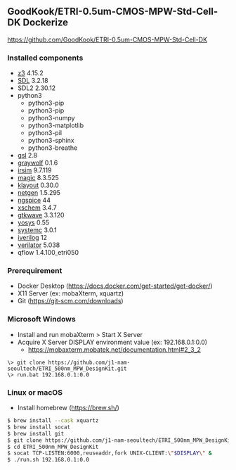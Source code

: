 ## GoodKook/ETRI-0.5um-CMOS-MPW-Std-Cell-DK Dockerize

https://github.com/GoodKook/ETRI-0.5um-CMOS-MPW-Std-Cell-DK

### Installed components

* [z3](https://github.com/Z3Prover/z3) 4.15.2
* [SDL](https://github.com/libsdl-org/SDL) 3.2.18
* SDL2 2.30.12
* python3
  * python3-pip
  * python3-pip
  * python3-numpy
  * python3-matplotlib
  * python3-pil
  * python3-sphinx
  * python3-breathe
* [gsl](https://www.gnu.org/software/gsl/) 2.8
* [graywolf](https://github.com/rubund/graywolf) 0.1.6
* [irsim](https://github.com/RTimothyEdwards/irsim) 9.7.119
* [magic](https://github.com/RTimothyEdwards/magic) 8.3.525
* [klayout](https://www.klayout.org) 0.30.0
* [netgen](https://github.com/RTimothyEdwards/netgen) 1.5.295
* [ngspice](https://sourceforge.net/projects/ngspice) 44
* [xschem](https://github.com/StefanSchippers/xschem) 3.4.7
* [gtkwave](https://sourceforge.net/projects/gtkwave) 3.3.120
* [yosys](https://github.com/YosysHQ/yosys) 0.55
* [systemc](https://github.com/accellera-official/systemc) 3.0.1
* [iverilog](https://github.com/steveicarus/iverilog) 12
* [verilator](https://github.com/verilator/verilator) 5.038
* qflow 1.4.100_etri050

### Prerequirement

* Docker Desktop (https://docs.docker.com/get-started/get-docker/)
* X11 Server (ex: mobaXterm, xquartz)
* Git (https://git-scm.com/downloads)

### Microsoft Windows

* Install and run mobaXterm > Start X Server
* Acquire X Server DISPLAY environment value (ex: 192.168.0.1:0.0)
  * https://mobaxterm.mobatek.net/documentation.html#2_3_2

```
\> git clone https://github.com/j1-nam-seoultech/ETRI_500nm_MPW_DesignKit.git
\> run.bat 192.168.0.1:0.0
```

### Linux or macOS

* Install homebrew (https://brew.sh/)

```sh
$ brew install --cask xquartz
$ brew install socat
$ brew install git
$ git clone https://github.com/j1-nam-seoultech/ETRI_500nm_MPW_DesignKit.git
$ cd ETRI_500nm_MPW_DesignKit
$ socat TCP-LISTEN:6000,reuseaddr,fork UNIX-CLIENT:\"$DISPLAY\" &
$ ./run.sh 192.168.0.1:0.0
```
